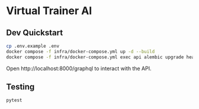 # Virtual Trainer AI

## Dev Quickstart

```bash
cp .env.example .env
docker compose -f infra/docker-compose.yml up -d --build
docker compose -f infra/docker-compose.yml exec api alembic upgrade head
```

Open http://localhost:8000/graphql to interact with the API.

## Testing

```bash
pytest
```
